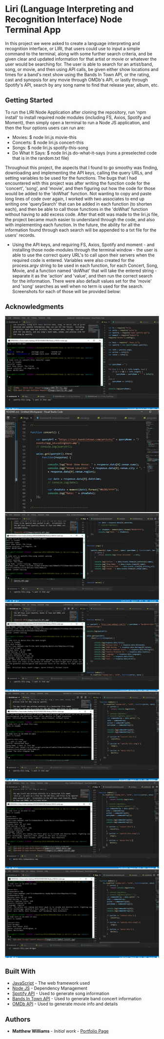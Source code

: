 # Liri (Language Interpreting and Recognition Interface) Node Terminal App

In this project we were asked to create a language interpreting and recognition interface, or LIRI, that users could use to input a simple command to the terminal, along with some further search criteria, and be given clear and updated information for that artist or movie or whatever the user would be searching for.  The user is able to search for an artist/band, song, or movie, and then using API calls, be given either show locations and times for a band's next show using the Bands In Town API, or the rating, cast and synopsis for any movie through OMDb's API, or lastly through Spotify's API, search by any song name to find that release year, album, etc.

## Getting Started

To run the LIRI Node Application after cloning the repository, run 'npm install' to install required node modules (including FS, Axios, Spotify and Moment), then simply open a terminal to run a Node JS application, and then the four options users can run are:
-  Movies:  $ node liri.js movie-this <movie title>
-  Concerts:  $ node liri.js concert-this <artist name>
-  Songs:  $ node liri.js spotify-this-song <song title>
-  Do What It Says:  $ node liri.js do-what-it-says  (runs a preselected code that is in the random.txt file)
  
Throughout this project, the aspects that I found to go smoothy was finding, downloading and implementing the API keys, calling the query URLs, and setting variables to be used for the functions.  The bugs that I had encountered with this project was after writing the function code for the 'concert', 'song', and 'movie', and then figuring out how the code for those would be added to the 'doWhat' function.  Not wanting to copy and paste long lines of code over again, I worked with two associates to end up writing one 'querySearch' that can be added in each function (to shorten each), and then be able to call those functions in the 'doWhat' function without having to add excess code.  After that edit was made to the liri.js file, the project became much easier to understand through the code, and also with implementing each function.  In the future, the ability for all the information found through each search will be appended to a txt file for the users' records.
  
* Using the API keys, and requiring FS, Axios, Spotify and moment - and installing those node-modules through the terminal window - the user is able to use the correct query URL's to call upon their servers when the required code is entered.  Variables were also created for the process.argv string to be used in each function, for each Concert, Song, Movie, and a function named 'doWhat' that will take the entered string - separate it as the 'action' and 'value', and then run the correct search for the information.  There were also default values set for the 'movie' and 'song' searches as well when no term is used for the search.  Screenshots for each of those will be provided below:


## Acknowledgments

![BandsInTown - 'concert-this' Request](images/Liri-ConcertThis.jpg)
![concert-this - Code](images/Liri-ConcertThis-Code.jpg)
![Spotify - 'song-this' Request](images/Liri-SpotifyThisSong.jpg)
![OMDb - 'movie-this' Request](images/Liri-MovieThis.jpg)
![do-what-it-says Song Requests](images/Liri-doWhat-song.jpg)
![do-what-it-says Movie Requests](images/Liri-doWhat-movie.jpg)
![do-what-it-says Concert Requests](images/Liri-doWhat-concert.jpg)

## Built With

* [JavaScript](http://www.dropwizard.io/1.0.2/docs/) - The web framework used
* [Node JS](https://maven.apache.org/) - Dependency Management
* [Spotify API](https://developer.spotify.com/documentation/web-api/) - Used to generate song information
* [Bands In Town API](https://www.artists.bandsintown.com/bandsintown-api) - Used to generate band concert information
* [OMDb API](http://www.omdbapi.com/) - Used to generate movie info and details

## Authors

* **Matthew Williams** - *Initial work* - [Portfolio Page](https://mattwills09.github.io/portfolio.html)
